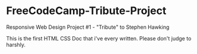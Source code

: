 # FreeCodeCamp-Tribute-Project
Responsive Web Design Project #1 - "Tribute" to Stephen Hawking

This is the first HTML CSS Doc that i've every written. 
Please don't judge to harshly.
